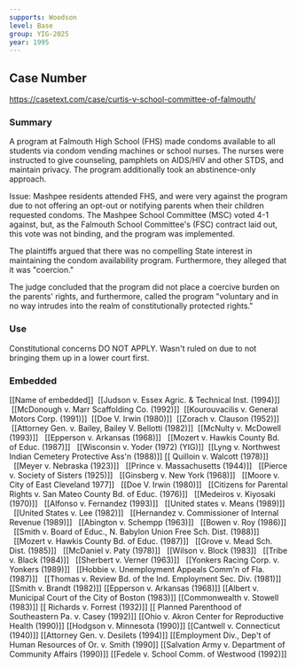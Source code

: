 ```yaml
---
supports: Woodson
level: Base
group: YIG-2025
year: 1995
---
```

 ## Case Number

https://casetext.com/case/curtis-v-school-committee-of-falmouth/

### Summary

A program at Falmouth High School (FHS) made condoms available to all students via condom vending machines or school nurses. The nurses were instructed to give counseling, pamphlets on AIDS/HIV and other STDS, and maintain privacy. The program additionally took an abstinence-only approach.

Issue:
Mashpee residents attended FHS, and were very against the program due to not offering an opt-out or notifying parents when their children requested condoms. The Mashpee School Committee (MSC) voted 4-1 against, but, as the Falmouth School Committee's (FSC) contract laid out, this vote was not binding, and the program was implemented.

The plaintiffs argued that there was no compelling State interest in maintaining the condom availability program. Furthermore, they alleged that it was "coercion." 

The judge concluded that the program did not place a coercive burden on the parents' rights, and furthermore, called the program "voluntary and in no way intrudes into the realm of constitutionally protected rights." 

### Use

Constitutional concerns DO NOT APPLY. Wasn't ruled on due to not bringing them up in a lower court first.


### Embedded

[[Name of embedded]]
 [[Judson v. Essex Agric. & Technical Inst. (1994)]]
 [[McDonough v. Marr Scaffolding Co. (1992)]]
 [[Kourouvacilis v. General Motors Corp. (1991)]]
 [[Doe V. Irwin (1980)]]
 [[Zorach v. Clauson (1952)]]
 [[Attorney Gen. v. Bailey, Bailey V. Bellotti (1982)]]
 [[McNulty v. McDowell (1993)]]
  [[Epperson v. Arkansas (1968)]]
  [[Mozert v. Hawkis County Bd. of Educ. (1987)]]
  [[Wisconsin v. Yoder (1972) (YIG)]]
 [[Lyng v. Northwest Indian Cemetery Protective Ass'n (1988)]]
[[ Quilloin v. Walcott (1978)]]
  [[Meyer v. Nebraska (1923)]]
  [[Prince v. Massachusetts (1944)]] 
  [[Pierce v. Society of Sisters (1925)]]
  [[Ginsberg v. New York (1968)]]
  [[Moore v. City of East Cleveland 1977]]
  [[Doe V. Irwin (1980)]]
  [[Citizens for Parental Rights v. San Mateo County Bd. of Educ. (1976)]]
  [[Medeiros v. Kiyosaki (1970)]]
  [[Alfonso v. Fernandez (1993)]]
  [[United states v. Means (1989)]]
  [[United States v. Lee (1982)]]
  [[Hernandez v. Commissioner of Internal Revenue (1989)]]
  [[Abington v. Schempp (1963)]]
  [[Bowen v. Roy (1986)]]
  [[Smith v. Board of Educ., N. Babylon Union Free Sch. Dist. (1988)]]
  [[Mozert v. Hawkis County Bd. of Educ. (1987)]]
  [[Grove v. Mead Sch. Dist. (1985)]]
  [[McDaniel v. Paty (1978)]]
  [[Wilson v. Block (1983]]
  [[Tribe v. Black (1984)]]
  [[Sherbert v. Verner (1963)]]
  [[Yonkers Racing Corp. v. Yonkers (1989)]]
  [[Hobbie v. Unemployment Appeals Comm'n of Fla. (1987)]]
  [[Thomas v. Review Bd. of the Ind. Employment Sec. Div. (1981)]]
[[Smith v. Brandt (1982)]]
[[Epperson v. Arkansas (1968)]]
[[Albert v. Municipal Court of the City of Boston (1983)]]
[[Commonwealth v. Stowell (1983)]]
[[ Richards v. Forrest (1932)]]
[[ Planned Parenthood of Southeastern Pa. v. Casey (1992)]]
[[Ohio v. Akron Center for Reproductive Health (1990)]]
[[Hodgson v. Minnesota (1990)]] 
[[Cantwell v. Connecticut (1940)]]
[[Attorney Gen. v. Desilets (1994)]]
[[Employment Div., Dep't of Human Resources of Or. v. Smith (1990]]
[[Salvation Army v.  Department of Community Affairs (1990)]]
[[Fedele v. School Comm. of Westwood (1992)]]
